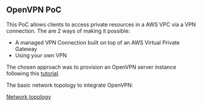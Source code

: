 ## OpenVPN PoC

This PoC allows clients to access private resources in a AWS VPC via a VPN connection.
The are 2 ways of making it possible:
- A managed VPN Connection built on top of an AWS Virtual Private Gateway
- Using your own VPN

The chosen approach was to provision an OpenVPN server instance following this [tutorial](https://medium.freecodecamp.org/how-you-can-use-openvpn-to-safely-access-private-aws-resources-f904cd24f890).

The basic network topology to integrate OpenVPN:

[Network topology]()